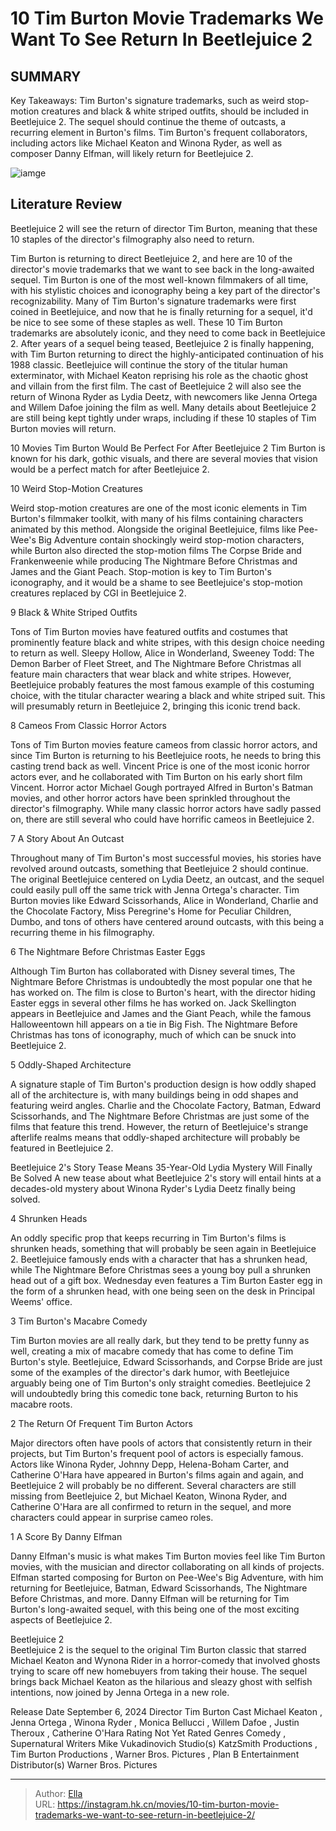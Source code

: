 # 10 Tim Burton Movie Trademarks We Want To See Return In Beetlejuice 2


## SUMMARY 


 Key Takeaways: 
 Tim Burton&#39;s signature trademarks, such as weird stop-motion creatures and black &amp; white striped outfits, should be included in Beetlejuice 2. 
 The sequel should continue the theme of outcasts, a recurring element in Burton&#39;s films. 
 Tim Burton&#39;s frequent collaborators, including actors like Michael Keaton and Winona Ryder, as well as composer Danny Elfman, will likely return for Beetlejuice 2. 

![iamge](https://static1.srcdn.com/wordpress/wp-content/uploads/2024/01/beetlejuice-and-the-movie-poster.jpg)

## Literature Review

Beetlejuice 2 will see the return of director Tim Burton, meaning that these 10 staples of the director&#39;s filmography also need to return.




Tim Burton is returning to direct Beetlejuice 2, and here are 10 of the director&#39;s movie trademarks that we want to see back in the long-awaited sequel. Tim Burton is one of the most well-known filmmakers of all time, with his stylistic choices and iconography being a key part of the director&#39;s recognizability. Many of Tim Burton&#39;s signature trademarks were first coined in Beetlejuice, and now that he is finally returning for a sequel, it&#39;d be nice to see some of these staples as well. These 10 Tim Burton trademarks are absolutely iconic, and they need to come back in Beetlejuice 2.
After years of a sequel being teased, Beetlejuice 2 is finally happening, with Tim Burton returning to direct the highly-anticipated continuation of his 1988 classic. Beetlejuice will continue the story of the titular human exterminator, with Michael Keaton reprising his role as the chaotic ghost and villain from the first film. The cast of Beetlejuice 2 will also see the return of Winona Ryder as Lydia Deetz, with newcomers like Jenna Ortega and Willem Dafoe joining the film as well. Many details about Beetlejuice 2 are still being kept tightly under wraps, including if these 10 staples of Tim Burton movies will return.
            
 
 10 Movies Tim Burton Would Be Perfect For After Beetlejuice 2 
Tim Burton is known for his dark, gothic visuals, and there are several movies that vision would be a perfect match for after Beetlejuice 2.












 








 10  Weird Stop-Motion Creatures 
        

Weird stop-motion creatures are one of the most iconic elements in Tim Burton&#39;s filmmaker toolkit, with many of his films containing characters animated by this method. Alongside the original Beetlejuice, films like Pee-Wee&#39;s Big Adventure contain shockingly weird stop-motion characters, while Burton also directed the stop-motion films The Corpse Bride and Frankenweenie while producing The Nightmare Before Christmas and James and the Giant Peach. Stop-motion is key to Tim Burton&#39;s iconography, and it would be a shame to see Beetlejuice&#39;s stop-motion creatures replaced by CGI in Beetlejuice 2.





 9  Black &amp; White Striped Outfits 
        

Tons of Tim Burton movies have featured outfits and costumes that prominently feature black and white stripes, with this design choice needing to return as well. Sleepy Hollow, Alice in Wonderland, Sweeney Todd: The Demon Barber of Fleet Street, and The Nightmare Before Christmas all feature main characters that wear black and white stripes. However, Beetlejuice probably features the most famous example of this costuming choice, with the titular character wearing a black and white striped suit. This will presumably return in Beetlejuice 2, bringing this iconic trend back.





 8  Cameos From Classic Horror Actors 


 







Tons of Tim Burton movies feature cameos from classic horror actors, and since Tim Burton is returning to his Beetlejuice roots, he needs to bring this casting trend back as well. Vincent Price is one of the most iconic horror actors ever, and he collaborated with Tim Burton on his early short film Vincent. Horror actor Michael Gough portrayed Alfred in Burton&#39;s Batman movies, and other horror actors have been sprinkled throughout the director&#39;s filmography. While many classic horror actors have sadly passed on, there are still several who could have horrific cameos in Beetlejuice 2.





 7  A Story About An Outcast 
        

Throughout many of Tim Burton&#39;s most successful movies, his stories have revolved around outcasts, something that Beetlejuice 2 should continue. The original Beetlejuice centered on Lydia Deetz, an outcast, and the sequel could easily pull off the same trick with Jenna Ortega&#39;s character. Tim Burton movies like Edward Scissorhands, Alice in Wonderland, Charlie and the Chocolate Factory, Miss Peregrine&#39;s Home for Peculiar Children, Dumbo, and tons of others have centered around outcasts, with this being a recurring theme in his filmography.





 6  The Nightmare Before Christmas Easter Eggs 
        

Although Tim Burton has collaborated with Disney several times, The Nightmare Before Christmas is undoubtedly the most popular one that he has worked on. The film is close to Burton&#39;s heart, with the director hiding Easter eggs in several other films he has worked on. Jack Skellington appears in Beetlejuice and James and the Giant Peach, while the famous Halloweentown hill appears on a tie in Big Fish. The Nightmare Before Christmas has tons of iconography, much of which can be snuck into Beetlejuice 2.





 5  Oddly-Shaped Architecture 
        

A signature staple of Tim Burton&#39;s production design is how oddly shaped all of the architecture is, with many buildings being in odd shapes and featuring weird angles. Charlie and the Chocolate Factory, Batman, Edward Scissorhands, and The Nightmare Before Christmas are just some of the films that feature this trend. However, the return of Beetlejuice&#39;s strange afterlife realms means that oddly-shaped architecture will probably be featured in Beetlejuice 2.
            
 
 Beetlejuice 2&#39;s Story Tease Means 35-Year-Old Lydia Mystery Will Finally Be Solved 
A new tease about what Beetlejuice 2&#39;s story will entail hints at a decades-old mystery about Winona Ryder&#39;s Lydia Deetz finally being solved.








 4  Shrunken Heads 
        

An oddly specific prop that keeps recurring in Tim Burton&#39;s films is shrunken heads, something that will probably be seen again in Beetlejuice 2. Beetlejuice famously ends with a character that has a shrunken head, while The Nightmare Before Christmas sees a young boy pull a shrunken head out of a gift box. Wednesday even features a Tim Burton Easter egg in the form of a shrunken head, with one being seen on the desk in Principal Weems&#39; office.





 3  Tim Burton&#39;s Macabre Comedy 
        

Tim Burton movies are all really dark, but they tend to be pretty funny as well, creating a mix of macabre comedy that has come to define Tim Burton&#39;s style. Beetlejuice, Edward Scissorhands, and Corpse Bride are just some of the examples of the director&#39;s dark humor, with Beetlejuice arguably being one of Tim Burton&#39;s only straight comedies. Beetlejuice 2 will undoubtedly bring this comedic tone back, returning Burton to his macabre roots.





 2  The Return Of Frequent Tim Burton Actors 
        

Major directors often have pools of actors that consistently return in their projects, but Tim Burton&#39;s frequent pool of actors is especially famous. Actors like Winona Ryder, Johnny Depp, Helena-Boham Carter, and Catherine O&#39;Hara have appeared in Burton&#39;s films again and again, and Beetlejuice 2 will probably be no different. Several characters are still missing from Beetlejuice 2, but Michael Keaton, Winona Ryder, and Catherine O&#39;Hara are all confirmed to return in the sequel, and more characters could appear in surprise cameo roles.





 1  A Score By Danny Elfman 


 







Danny Elfman&#39;s music is what makes Tim Burton movies feel like Tim Burton movies, with the musician and director collaborating on all kinds of projects. Elfman started composing for Burton on Pee-Wee&#39;s Big Adventure, with him returning for Beetlejuice, Batman, Edward Scissorhands, The Nightmare Before Christmas, and more. Danny Elfman will be returning for Tim Burton&#39;s long-awaited sequel, with this being one of the most exciting aspects of Beetlejuice 2.
        


  Beetlejuice 2  
Beetlejuice 2 is the sequel to the original Tim Burton classic that starred Michael Keaton and Wynona Rider in a horror-comedy that involved ghosts trying to scare off new homebuyers from taking their house. The sequel brings back Michael Keaton as the hilarious and sleazy ghost with selfish intentions, now joined by Jenna Ortega in a new role.

  Release Date    September 6, 2024     Director    Tim Burton     Cast    Michael Keaton , Jenna Ortega , Winona Ryder , Monica Bellucci , Willem Dafoe , Justin Theroux , Catherine O&#39;Hara     Rating    Not Yet Rated     Genres    Comedy , Supernatural     Writers    Mike Vukadinovich     Studio(s)    KatzSmith Productions , Tim Burton Productions , Warner Bros. Pictures , Plan B Entertainment     Distributor(s)    Warner Bros. Pictures    



---

> Author: [Ella](https://instagram.hk.cn/)  
> URL: https://instagram.hk.cn/movies/10-tim-burton-movie-trademarks-we-want-to-see-return-in-beetlejuice-2/  

